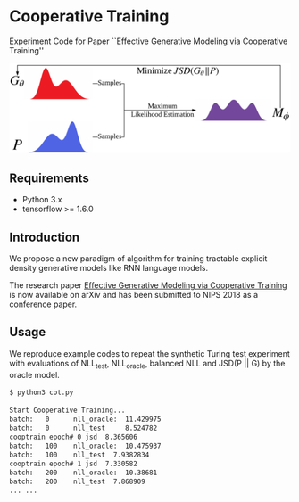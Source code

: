 # Cooperative Training
Experiment Code for Paper ``Effective Generative Modeling via Cooperative Training''

![](./figure/cot.png)
## Requirements
* Python 3.x
* tensorflow >= 1.6.0
## Introduction
We propose a new paradigm of algorithm for training tractable explicit density generative models like RNN language models.

The research paper [Effective Generative Modeling via Cooperative Training](https://arxiv.org/abs/18??.???) is now available on arXiv and has been submitted to NIPS 2018 as a conference paper.
## Usage
We reproduce example codes to repeat the synthetic Turing test experiment with evaluations of NLL<sub>test</sub>, NLL<sub>oracle</sub>, balanced NLL and JSD(P || G) by the oracle model.
```
$ python3 cot.py

Start Cooperative Training...
batch:   0      nll_oracle:  11.429975
batch:	 0      nll_test     8.524782
cooptrain epoch# 0 jsd  8.365606
batch:   100    nll_oracle:  10.475937
batch:	 100    nll_test  7.9382834
cooptrain epoch# 1 jsd  7.330582
batch:   200    nll_oracle:  10.38681
batch:	 200    nll_test  7.868909
... ...
```

